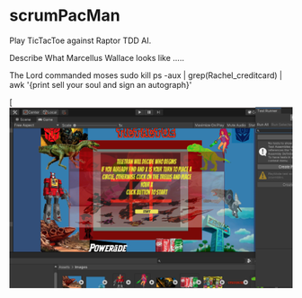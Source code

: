# scrumPacMan

Play TicTacToe against Raptor TDD AI.

Describe What Marcellus Wallace looks like .....

The Lord commanded moses sudo kill ps -aux | grep(Rachel_creditcard) | awk '{print sell your soul and sign an autograph}'

[![herbie nichols the third world.... ](https://raw.githubusercontent.com/rgarro/scrumPacMan/main/preview.png)
